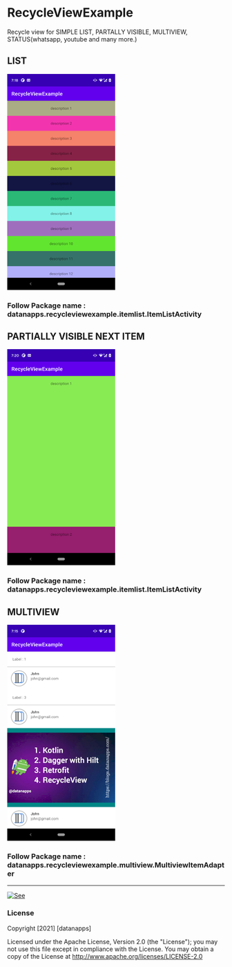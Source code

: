 # RecycleViewExample

Recycle view for SIMPLE LIST, PARTALLY VISIBLE, MULTIVIEW, STATUS(whatsapp, youtube and many more.) 

## LIST
<img src="https://github.com/datanapps/RecycleViewExample/blob/main/screens/simple_list_item.png" height="500" width="250"> 

### Follow Package name : datanapps.recycleviewexample.itemlist.ItemListActivity

## PARTIALLY VISIBLE NEXT ITEM
<img src="https://github.com/datanapps/RecycleViewExample/blob/main/screens/partially_visible.png" height="500" width="250"> 

### Follow Package name : datanapps.recycleviewexample.itemlist.ItemListActivity


## MULTIVIEW
<img src="https://github.com/datanapps/RecycleViewExample/blob/main/screens/multiview_1.png" height="500" width="250"> 

### Follow Package name : datanapps.recycleviewexample.multiview.MultiviewItemAdapter

--------------------------------------------------


  [![See](https://datanapps.com/public/dnarestapi/buy/buy_coffee2.png)](https://www.paypal.me/datanappspaynow)

  ### License

Copyright [2021] [datanapps]

   Licensed under the Apache License, Version 2.0 (the "License");
   you may not use this file except in compliance with the License.
   You may obtain a copy of the License at
   http://www.apache.org/licenses/LICENSE-2.0
